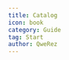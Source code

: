 ```yaml
---
title: Catalog
icon: book
category: Guide
tag: Start
author: QweRez
---
```


<AutoCatalog />